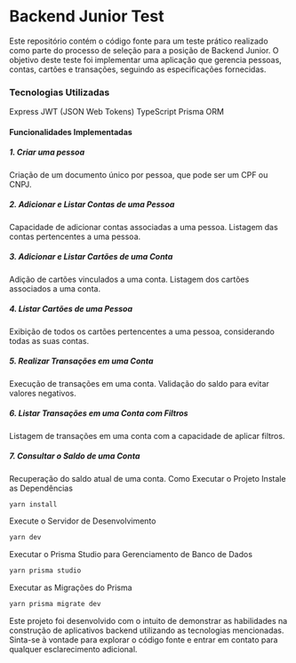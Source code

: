 # Backend Junior Test
Este repositório contém o código fonte para um teste prático realizado como parte do processo de seleção para a posição de Backend Junior. O objetivo deste teste foi implementar uma aplicação que gerencia pessoas, contas, cartões e transações, seguindo as especificações fornecidas.

### Tecnologias Utilizadas
Express
JWT (JSON Web Tokens)
TypeScript
Prisma ORM
#### Funcionalidades Implementadas
##### 1. Criar uma pessoa
Criação de um documento único por pessoa, que pode ser um CPF ou CNPJ.
#####  2. Adicionar e Listar Contas de uma Pessoa
Capacidade de adicionar contas associadas a uma pessoa.
Listagem das contas pertencentes a uma pessoa.
##### 3. Adicionar e Listar Cartões de uma Conta
Adição de cartões vinculados a uma conta.
Listagem dos cartões associados a uma conta.
##### 4. Listar Cartões de uma Pessoa
Exibição de todos os cartões pertencentes a uma pessoa, considerando todas as suas contas.
##### 5. Realizar Transações em uma Conta
Execução de transações em uma conta.
Validação do saldo para evitar valores negativos.
##### 6. Listar Transações em uma Conta com Filtros
Listagem de transações em uma conta com a capacidade de aplicar filtros.
##### 7. Consultar o Saldo de uma Conta
Recuperação do saldo atual de uma conta.
Como Executar o Projeto
Instale as Dependências
```bash
yarn install
```
Execute o Servidor de Desenvolvimento
```bash
yarn dev
```
Executar o Prisma Studio para Gerenciamento de Banco de Dados
```bash
yarn prisma studio
```
Executar as Migrações do Prisma
```bash
yarn prisma migrate dev
```

Este projeto foi desenvolvido com o intuito de demonstrar as habilidades na construção de aplicativos backend utilizando as tecnologias mencionadas. Sinta-se à vontade para explorar o código fonte e entrar em contato para qualquer esclarecimento adicional.
